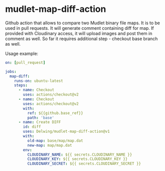 # mudlet-map-diff-action

Github action that allows to compare two Mudlet binary file maps.
It is to be used in pull requests. It will generate comment containing diff for map. If provided with Cloudinary access, it will upload images and post them in comment as well.
So far it requires additional step - checkout base branch as well.

Usage example:

```yml
on: [pull_request]

jobs:
  map-diff:
    runs-on: ubuntu-latest
    steps:
      - name: Checkout
        uses: actions/checkout@v2
      - name: Checkout
        uses: actions/checkout@v2
        with:
          ref: ${{github.base_ref}}
          path: 'base'
      - name: Create DIFF
        id: diff
        uses: Delwing/mudlet-map-diff-action@v1
        with:
          old-map: base/map/map.dat
          new-map: map/map.dat
        env:
          CLOUDINARY_NAME: ${{ secrets.CLOUDINARY_NAME }}
          CLOUDINARY_KEY: ${{ secrets.CLOUDINARY_KEY }}
          CLOUDINARY_SECRET: ${{ secrets.CLOUDINARY_SECRET }}
```